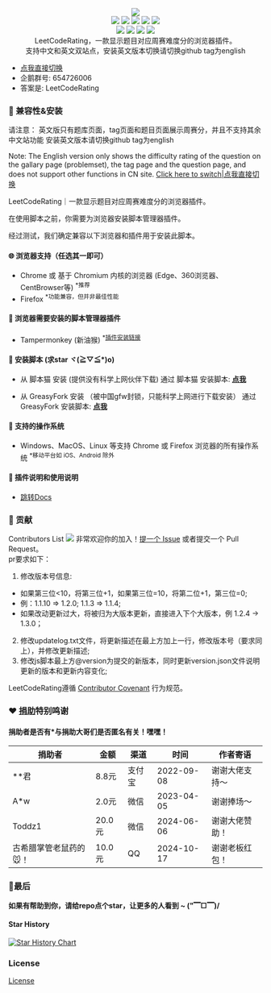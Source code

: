 <p align=center>
<img src="https://cdn.jsdelivr.net/gh/zhang-wangz/LeetCodeRating/images/logo.png"/>
  <br>
  <a title="Hits" target="_blank" href="https://github.com/zhang-wangz/LeetCodeRating"><img src="https://hits.b3log.org/zhang-wangz/LeetCodeRating.svg"></a>
  <img src="https://img.shields.io/github/stars/zhang-wangz/LeetCodeRating?style=flat-square"/>
  <img src="https://img.shields.io/github/contributors/zhang-wangz/LeetCodeRating?style=flat-square"/>
  <img src="https://img.shields.io/github/commit-activity/y/zhang-wangz/LeetCodeRating?style=flat-square"/>
  <img src="https://img.shields.io/github/last-commit/zhang-wangz/LeetCodeRating?style=flat-square"/>
  <br>
  <img src="https://img.shields.io/github/issues/zhang-wangz/LeetCodeRating?style=flat-square"/>
  <img src="https://img.shields.io/github/issues-pr/zhang-wangz/LeetCodeRating?style=flat-square"/>
  <img src="https://img.shields.io/github/watchers/zhang-wangz/LeetCodeRating?style=flat-square"/>
  <img src="https://img.shields.io/github/issues-closed/zhang-wangz/LeetCodeRating?style=flat-square"/>
  <br>
  LeetCodeRating，一款显示题目对应周赛难度分的浏览器插件。
  <br>
  支持中文和英文双站点，安装英文版本切换请切换github tag为english 
</p>

- [点我直接切换](https://github.com/zhang-wangz/LeetCodeRating/tree/english)
- 企鹅群号: 654726006
- 答案是: LeetCodeRating
### :iphone: 兼容性&安装

请注意： 英文版只有题库页面，tag页面和题目页面展示周赛分，并且不支持其余中文站功能
安装英文版本请切换github tag为english 

Note: The English version only shows the difficulty rating of the question on the gallary page (problemset), the tag page and the question page, and does not support other functions in CN site.
[Click here to switch|点我直接切换](https://github.com/zhang-wangz/LeetCodeRating/tree/english)

LeetCodeRating｜一款显示题目对应周赛难度分的浏览器插件。 

在使用脚本之前，你需要为浏览器安装脚本管理器插件。  

经过测试，我们确定兼容以下浏览器和插件用于安装此脚本。

#### :globe_with_meridians: 浏览器支持（任选其一即可）

* Chrome 或 基于 Chromium 内核的浏览器 (Edge、360浏览器、CentBrowser等) <sup>*推荐</sup>
* Firefox <sup>*功能兼容，但并非最佳性能</sup>

#### :see_no_evil: 浏览器需要安装的脚本管理器插件

* Tampermonkey (新油猴) <sup>*<a href="https://www.tampermonkey.net/">插件安装链接</a></sup>

#### :page_facing_up: 安装脚本 (求star ヾ(≧▽≦*)o)

* 从 脚本猫 安装 (提供没有科学上网伙伴下载)
  通过 脚本猫 安装脚本: **[点我](https://scriptcat.org/zh-CN/script-show-page/2778)**

* 从 GreasyFork 安装 （被中国gfw封锁，只能科学上网进行下载安装）
  通过 GreasyFork 安装脚本: **[点我](https://greasyfork.org/zh-CN/scripts/450890-leetcoderating-%E6%98%BE%E7%A4%BA%E5%8A%9B%E6%89%A3%E5%91%A8%E8%B5%9B%E9%9A%BE%E5%BA%A6%E5%88%86)**

#### :test_tube: 支持的操作系统

* Windows、MacOS、Linux 等支持 Chrome 或 Firefox 浏览器的所有操作系统 <sup>*移动平台如 iOS、Android 除外</sup>

#### 🐒 插件说明和使用说明

- [跳转Docs](./Usage.md)

### :rocket: 贡献
Contributors List
<a href="https://github.com/zhang-wangz/LeetCodeRating/graphs/contributors"><img src="https://opencollective.com/LeetCodeRating/contributors.svg?width=890" /></a>
非常欢迎你的加入！[提一个 Issue](https://github.com/zhang-wangz/LeetCodeRating/issues/new?assignees=athony.w&labels=help+wanted&template=ISSUE_TEMPLATE.md&title=) 或者提交一个 Pull Request。<br/>
pr要求如下： <br/>
1. 修改版本号信息:
- 如果第三位<10，将第三位+1，如果第三位=10，将第二位+1，第三位=0; 
- 例：1.1.10 => 1.2.0; 1.1.3 => 1.1.4;
- 如果改动更新过大，将被归为大版本更新，直接进入下个大版本，例 1.2.4 -> 1.3.0； <br/>
2. 修改updatelog.txt文件，将更新描述在最上方加上一行，修改版本号（要求同上），并修改更新描述;  <br/>
3. 修改js脚本最上方@version为提交的新版本，同时更新version.json文件说明更新的版本和更新内容变化;

LeetCodeRating遵循 [Contributor Covenant](https://www.contributor-covenant.org/version/1/3/0/code-of-conduct/) 行为规范。

### :heart: [捐助](https://www.showdoc.com.cn/2069209189620830)特别鸣谢
#### 捐助者是否有*与捐助大哥们是否匿名有关！嘿嘿！
| 捐助者 | 金额   | 渠道   | 时间         | 作者寄语    |
|-----|------|------|------------|---------|
| **君 | 8.8元 | 支付宝  | 2022-09-08 | 谢谢大佬支持～ |
| A*w | 2.0元 | 微信   | 2023-04-05 | 谢谢捧场～   |
| Toddz1 | 20.0元 | 微信   | 2024-06-06 | 谢谢大佬赞助！|
| 古希腊掌管老鼠药的🐭！ | 10.0元 | QQ   | 2024-10-17 | 谢谢老板红包！|

### 🍬最后
**如果有帮助到你，请给repo点个star，让更多的人看到 ~ ("▔□▔)/**
#### Star History
[![Star History Chart](https://api.star-history.com/svg?repos=zhang-wangz/LeetCodeRating&type=Date)](https://www.star-history.com/#zhang-wangz/LeetCodeRating&Date)

### License
[License](https://github.com/zhang-wangz/LeetCodeRating/blob/main/LICENSE)

